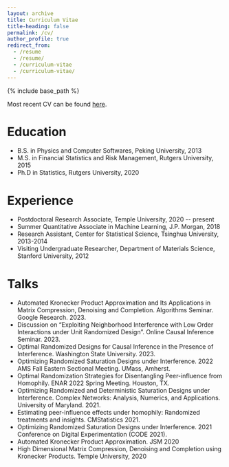```yaml
---
layout: archive
title: Curriculum Vitae
title-heading: false
permalink: /cv/
author_profile: true
redirect_from:
  - /resume
  - /resume/
  - /curriculum-vitae
  - /curriculum-vitae/
---
```


{% include base_path %}

Most recent CV can be found [here]().

Education
======
* B.S. in Physics and Computer Softwares, Peking University, 2013
* M.S. in Financial Statistics and Risk Management, Rutgers University, 2015
* Ph.D in Statistics, Rutgers University, 2020

Experience
======
* Postdoctoral Research Associate, Temple University, 2020 -- present
* Summer Quantitative Associate in Machine Learning, J.P. Morgan, 2018 
* Research Assistant, Center for Statistical Science, Tsinghua University, 2013-2014 
* Visiting Undergraduate Researcher, Department of Materials Science, Stanford University, 2012

Talks
======
* Automated Kronecker Product Approximation and Its Applications in Matrix Compression, Denoising and Completion. Algorithms Seminar. Google Research. 2023.
* Discussion on “Exploiting Neighborhood Interference with Low Order Interactions under Unit Randomized Design”. Online Causal Inference Seminar. 2023.
* Optimal Randomized Designs for Causal Inference in the Presence of Interference. Washington State University. 2023.
* Optimizing Randomized Saturation Designs under Interference. 2022 AMS Fall Eastern Sectional Meeting. UMass, Amherst.
* Optimal Randomization Strategies for Disentangling Peer-influence from Homophily. ENAR 2022 Spring Meeting. Houston, TX.
* Optimizing Randomized and Deterministic Saturation Designs under Interference. Complex Networks: Analysis, Numerics, and Applications. University of Maryland. 2021.
* Estimating peer-influence effects under homophily: Randomized treatments and insights. CMStatistics 2021.
* Optimizing Randomized Saturation Designs under Interference. 2021 Conference on Digital Experimentation (CODE 2021). 
* Automated Kronecker Product Approximation. JSM 2020
* High Dimensional Matrix Compression, Denoising and Completion using Kronecker Products. Temple University, 2020

  

